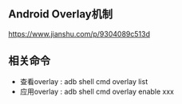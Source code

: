## Android Overlay机制

https://www.jianshu.com/p/9304089c513d

## 相关命令

-  查看overlay : adb shell cmd overlay list
-  应用overlay : adb shell cmd overlay enable  xxx